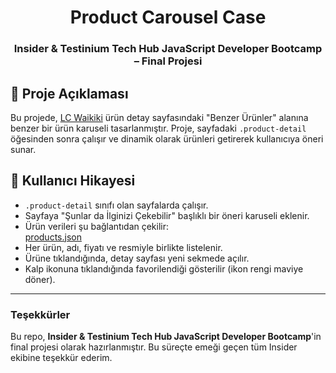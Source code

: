 <h1 align="center">Product Carousel Case</h1>

<h3 align="center">Insider & Testinium Tech Hub JavaScript Developer Bootcamp – Final Projesi</h3>


## 📌 Proje Açıklaması

Bu projede, [LC Waikiki](https://www.lcwaikiki.com) ürün detay sayfasındaki "Benzer Ürünler" alanına benzer bir ürün karuseli tasarlanmıştır. Proje, sayfadaki `.product-detail` öğesinden sonra çalışır ve dinamik olarak ürünleri getirerek kullanıcıya öneri sunar.

## 👤 Kullanıcı Hikayesi

- `.product-detail` sınıfı olan sayfalarda çalışır.
- Sayfaya "Şunlar da İlginizi Çekebilir" başlıklı bir öneri karuseli eklenir.
- Ürün verileri şu bağlantıdan çekilir:  
  [products.json](https://gist.githubusercontent.com/sevindi/5765c5812bbc8238a38b3cf52f233651/raw/56261d81af8561bf0a7cf692fe572f9e1e91f372/products.json)
- Her ürün, adı, fiyatı ve resmiyle birlikte listelenir.
- Ürüne tıklandığında, detay sayfası yeni sekmede açılır.
- Kalp ikonuna tıklandığında favorilendiği gösterilir (ikon rengi maviye döner).

---

<h3>Teşekkürler</h3>

<p>
Bu repo, <strong>Insider & Testinium Tech Hub JavaScript Developer Bootcamp</strong>'in final projesi olarak hazırlanmıştır. Bu süreçte emeği geçen tüm Insider ekibine teşekkür ederim.
</p>
